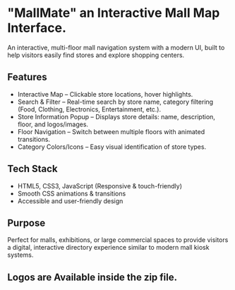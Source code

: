 # "MallMate" an Interactive Mall Map Interface.

An interactive, multi-floor mall navigation system with a modern UI, built to help visitors easily find stores and explore shopping centers.  

## Features
- Interactive Map – Clickable store locations, hover highlights.  
- Search & Filter – Real-time search by store name, category filtering (Food, Clothing, Electronics, Entertainment, etc.).  
- Store Information Popup – Displays store details: name, description, floor, and logos/images.  
- Floor Navigation – Switch between multiple floors with animated transitions.  
- Category Colors/Icons – Easy visual identification of store types.  

## Tech Stack
- HTML5, CSS3, JavaScript (Responsive & touch-friendly)  
- Smooth CSS animations & transitions  
- Accessible and user-friendly design  

## Purpose
Perfect for malls, exhibitions, or large commercial spaces to provide visitors a digital, interactive directory experience similar to modern mall kiosk systems.

## Logos are Available inside the zip file.
